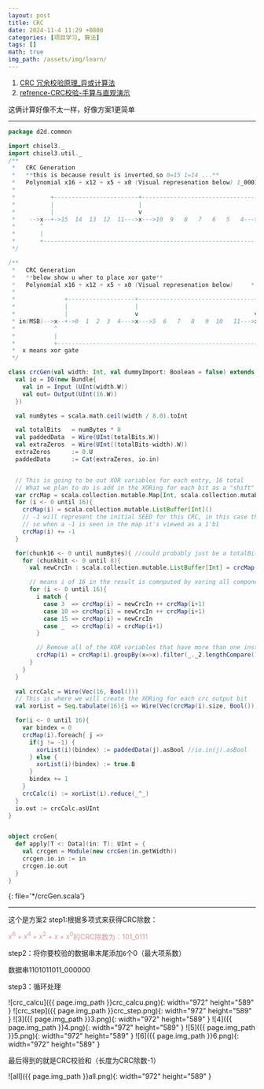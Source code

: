 ```yaml
---
layout: post
title: CRC
date: 2024-11-4 11:29 +0800
categories: [项目学习, 算法]
tags: []
math: true
img_path: /assets/img/learn/
---
```


<script> var password = prompt("请输入密码："); if (password !== "xiaokai") {document.body.innerHTML = "访问被拒绝。"; } </script>

1. [CRC 冗余校验原理_异或计算法](https://www.bilibili.com/video/BV1Yp421R7D4/?spm_id_from=333.337.search-card.all.click&vd_source=aaf91522adc6826d87c67900ed8b01d9)
2. [refrence-CRC校验-手算与直观演示](https://www.bilibili.com/video/BV1V4411Z7VA/?spm_id_from=333.337.search-card.all.click&vd_source=aaf91522adc6826d87c67900ed8b01d9)

这俩计算好像不太一样，好像方案1更简单

---

```scala
package d2d.common

import chisel3._
import chisel3.util._
/**
 *   CRC Generation
 *   **this is because result is inverted,so 0=15 1=14 ...** 
 *   Polynomial x16 + x12 + x5 + x0 (Visual represenation below) 1_0001_0000_0010_0001
 *   
 *          +------------------------+---------------------------------+
 *          |                        |                                 |
 *          |                        v                                 v
 *    -->x--+->15  14  13  12  11--->x--->10  9   8   7   6   5   4--->x---->3   2   1   0
 *       ^                                                                               |
 *       |                                                                               |
 *       +-------------------------------------------------------------------------------+
 */

/**
 *   CRC Generation
 *   **below show u wher to place xor gate** 
 *   Polynomial x16 + x12 + x5 + x0 (Visual represenation below)     * 1_0001_0000_0010_0001 *
 *   
 *              +-------------------+---------------------------------+
 *              |                   |                                 |
 *              |                   v                                 v
 * in(MSB)-->x--+->0  1  2  3  4--->x--->5  6   7   8   9  10   11--->x---->12   13   14   15
 *           ^                                                                             |
 *           |                                                                             |
 *           +-----------------------------------------------------------------------------+
 *  x means xor gate
 */

class crcGen(val width: Int, val dummyImport: Boolean = false) extends Module{
  val io = IO(new Bundle{
    val in = Input (UInt(width.W))
    val out= Output(UInt(16.W))
  })

  val numBytes = scala.math.ceil(width / 8.0).toInt

  val totalBits   = numBytes * 8
  val paddedData  = Wire(UInt(totalBits.W))
  val extraZeros  = Wire(UInt((totalBits-width).W))
  extraZeros      := 0.U
  paddedData      := Cat(extraZeros, io.in)


  // This is going to be out XOR variables for each entry, 16 total
  // What we plan to do is add in the XORing for each bit as a "shift" operation
  var crcMap = scala.collection.mutable.Map[Int, scala.collection.mutable.ListBuffer[Int]]()
  for (i <- 0 until 16){
    crcMap(i) = scala.collection.mutable.ListBuffer[Int]()
    // -1 will represent the initial SEED for this CRC, in this case the seed is 0xFFFF
    // so when a -1 is seen in the map it's viewed as a 1'b1
    crcMap(i) += -1
  }

  for(chunk16 <- 0 until numBytes){ //could probably just be a totalBits?
    for (chunkbit <- 0 until 8){
      val newCrcIn : scala.collection.mutable.ListBuffer[Int] = crcMap(0).clone += ((chunk16*8)+chunkbit) // crcMap(0) is going to xor with in((chunk16*8)+chunkbit)

      // means i of 16 in the result is comnputed by xoring all components in  crcMap(i)
      for (i <- 0 until 16){ 
        i match {
          case 3  => crcMap(i) = newCrcIn ++ crcMap(i+1)
          case 10 => crcMap(i) = newCrcIn ++ crcMap(i+1)
          case 15 => crcMap(i) = newCrcIn
          case _  => crcMap(i) = crcMap(i+1)
        }

        // Remove all of the XOR variables that have more than one instance, since something XOR'ed with itself is 0
        crcMap(i) = crcMap(i).groupBy(x=>x).filter(_._2.lengthCompare(1) == 0).keySet.to(scala.collection.mutable.ListBuffer)
      }
    }
  }
 
  val crcCalc = Wire(Vec(16, Bool()))
  // This is where we will create the XORing for each crc output bit
  val xorList = Seq.tabulate(16){i => Wire(Vec(crcMap(i).size, Bool()))}

  for(i <- 0 until 16){
    var bindex = 0
    crcMap(i).foreach{ j =>
      if(j != -1) {
        xorList(i)(bindex) := paddedData(j).asBool //io.in(j).asBool
      } else {
        xorList(i)(bindex) := true.B
      }
      bindex += 1
    }
    crcCalc(i) := xorList(i).reduce(_^_)
  }
  io.out := crcCalc.asUInt
}


object crcGen{
  def apply[T <: Data](in: T): UInt = {
    val crcgen = Module(new crcGen(in.getWidth))
    crcgen.io.in := in
    crcgen.io.out
  }
}

```
{: file='*/crcGen.scala'}


---
这个是方案2
step1:根据多项式来获得CRC除数：

<font color="#d99694">$x^{6}+x^{4}+x^2+x+x^0$的CRC除数为：101_0111</font>

step2：将你要校验的数据串末尾添加`6`个0（最大项系数）

数据串1101011011_000000

step3：循环处理

![crc_calcu]({{ page.img_path }}crc_calcu.png){: width="972" height="589" }
![crc_step]({{ page.img_path }}crc_step.png){: width="972" height="589" }
![3]({{ page.img_path }}3.png){: width="972" height="589" }
![4]({{ page.img_path }}4.png){: width="972" height="589" }
![5]({{ page.img_path }}5.png){: width="972" height="589" }
![6]({{ page.img_path }}6.png){: width="972" height="589" }

最后得到的就是CRC校验和（长度为CRC除数-1）

![all]({{ page.img_path }}all.png){: width="972" height="589" }